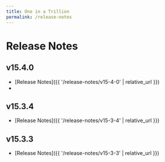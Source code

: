```yaml
---
title: One in a Trillion
permalink: /release-notes
---
```


# Release Notes
## v15.4.0
- [Release Notes]({{ '/release-notes/v15-4-0' | relative_url }})
- 
## v15.3.4
- [Release Notes]({{ '/release-notes/v15-3-4' | relative_url }})

## v15.3.3
- [Release Notes]({{ '/release-notes/v15-3-3' | relative_url }})
